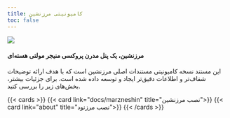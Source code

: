 ```yaml
---
title: کامیونیتی مرزنشین
toc: false
---
```


![](https://raw.githubusercontent.com/MarzneshinsCommunity/doc/refs/heads/main/static/images/desktop.png)

#### مرزنشین، یک پنل مدرن پروکسی منیجر مولتی هسته‌ای
این مستند نسخه کامیونیتی مستندات اصلی مرزنشین است که با هدف ارائه توضیحات شفاف‌تر و اطلاعات دقیق‌تر ایجاد و توسعه داده شده است. برای جزئیات بیشتر، بخش‌های زیر را بررسی کنید.

{{< cards >}}
  {{< card link="docs/marzneshin" title="نصب مرزنشین">}}
  {{< card link="about" title="نصب مرزنود">}}
{{< /cards >}}
